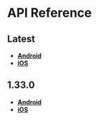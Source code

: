 # API Reference

<a name="latest"></a>
## Latest
- [**Android**](./android/latest)
- [**iOS**](./ios/latest)

<a name="1.33.0"></a>
## 1.33.0
- [**Android**](./android/1.33.0)
- [**iOS**](./ios/1.33.0)